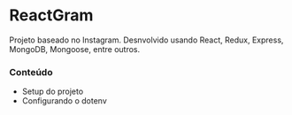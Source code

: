 # ReactGram
Projeto baseado no Instagram. Desnvolvido usando React, Redux, Express, MongoDB, Mongoose, entre outros.

### Conteúdo
  - Setup do projeto
  - Configurando o dotenv
